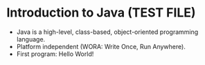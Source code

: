 # Introduction to Java (TEST FILE)

- Java is a high-level, class-based, object-oriented programming language.
- Platform independent (WORA: Write Once, Run Anywhere).
- First program: Hello World!